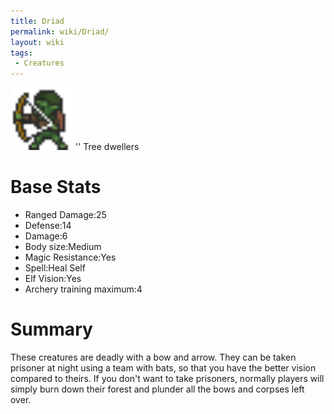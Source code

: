 ```yaml
---
title: Driad
permalink: wiki/Driad/
layout: wiki
tags:
 - Creatures
---
```


<img src="driad.png" title="fig:driad.png" alt="driad.png" width="100" />
'' Tree dwellers

Base Stats
==========

-   Ranged Damage:25
-   Defense:14
-   Damage:6
-   Body size:Medium
-   Magic Resistance:Yes
-   Spell:Heal Self
-   Elf Vision:Yes
-   Archery training maximum:4

Summary
=======

These creatures are deadly with a bow and arrow. They can be taken
prisoner at night using a team with bats, so that you have the better
vision compared to theirs. If you don't want to take prisoners, normally
players will simply burn down their forest and plunder all the bows and
corpses left over.
